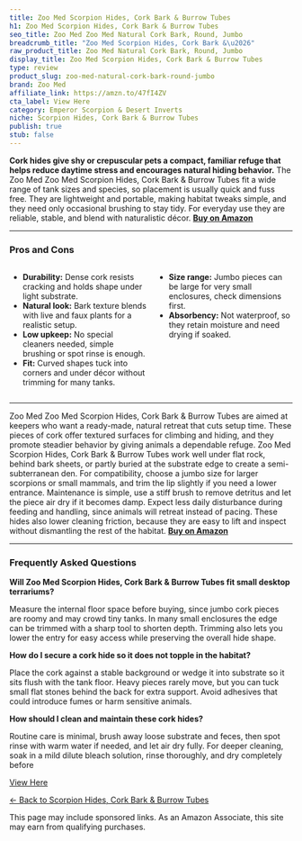 ```yaml
---
title: Zoo Med Scorpion Hides, Cork Bark & Burrow Tubes
h1: Zoo Med Scorpion Hides, Cork Bark & Burrow Tubes
seo_title: Zoo Med Zoo Med Natural Cork Bark, Round, Jumbo
breadcrumb_title: "Zoo Med Scorpion Hides, Cork Bark &\u2026"
raw_product_title: Zoo Med Natural Cork Bark, Round, Jumbo
display_title: Zoo Med Scorpion Hides, Cork Bark & Burrow Tubes
type: review
product_slug: zoo-med-natural-cork-bark-round-jumbo
brand: Zoo Med
affiliate_link: https://amzn.to/47fI4ZV
cta_label: View Here
category: Emperor Scorpion & Desert Inverts
niche: Scorpion Hides, Cork Bark & Burrow Tubes
publish: true
stub: false
---
```


<div id="intro" class="full-width">
  <p><strong>Cork hides give shy or crepuscular pets a compact, familiar refuge that helps reduce daytime stress and encourages natural hiding behavior.</strong> The Zoo Med Zoo Med Scorpion Hides, Cork Bark & Burrow Tubes fit a wide range of tank sizes and species, so placement is usually quick and fuss free. They are lightweight and portable, making habitat tweaks simple, and they need only occasional brushing to stay tidy. For everyday use they are reliable, stable, and blend with naturalistic décor. <a href="https://amzn.to/47fI4ZV" rel="nofollow sponsored noopener" target="_blank"><strong>Buy on Amazon</strong></a></p>
</div>

<hr />
<h3 id="pros-cons">Pros and Cons</h3>
<div class="pc-grid" style="display:grid;grid-template-columns:1fr 1fr;gap:16px;">
  <ul>
    <li><strong>Durability:</strong> Dense cork resists cracking and holds shape under light substrate.</li>
    <li><strong>Natural look:</strong> Bark texture blends with live and faux plants for a realistic setup.</li>
    <li><strong>Low upkeep:</strong> No special cleaners needed, simple brushing or spot rinse is enough.</li>
    <li><strong>Fit:</strong> Curved shapes tuck into corners and under décor without trimming for many tanks.</li>
  </ul>
  <ul>
    <li><strong>Size range:</strong> Jumbo pieces can be large for very small enclosures, check dimensions first.</li>
    <li><strong>Absorbency:</strong> Not waterproof, so they retain moisture and need drying if soaked.</li>
  </ul>
</div>
<hr />

<div class="full-width">
  <p>Zoo Med Zoo Med Scorpion Hides, Cork Bark & Burrow Tubes are aimed at keepers who want a ready-made, natural retreat that cuts setup time. These pieces of cork offer textured surfaces for climbing and hiding, and they promote steadier behavior by giving animals a dependable refuge. Zoo Med Scorpion Hides, Cork Bark & Burrow Tubes work well under flat rock, behind bark sheets, or partly buried at the substrate edge to create a semi-subterranean den. For compatibility, choose a jumbo size for larger scorpions or small mammals, and trim the lip slightly if you need a lower entrance. Maintenance is simple, use a stiff brush to remove detritus and let the piece air dry if it becomes damp. Expect less daily disturbance during feeding and handling, since animals will retreat instead of pacing. These hides also lower cleaning friction, because they are easy to lift and inspect without dismantling the rest of the habitat. <a href="https://amzn.to/47fI4ZV" rel="nofollow sponsored noopener" target="_blank"><strong>Buy on Amazon</strong></a></p>
</div>

<hr />
<h3 id="faqs">Frequently Asked Questions</h3>

<p><strong>Will Zoo Med Scorpion Hides, Cork Bark & Burrow Tubes fit small desktop terrariums?</strong></p>
<p>Measure the internal floor space before buying, since jumbo cork pieces are roomy and may crowd tiny tanks. In many small enclosures the edge can be trimmed with a sharp tool to shorten depth. Trimming also lets you lower the entry for easy access while preserving the overall hide shape.</p>

<p><strong>How do I secure a cork hide so it does not topple in the habitat?</strong></p>
<p>Place the cork against a stable background or wedge it into substrate so it sits flush with the tank floor. Heavy pieces rarely move, but you can tuck small flat stones behind the back for extra support. Avoid adhesives that could introduce fumes or harm sensitive animals.</p>

<p><strong>How should I clean and maintain these cork hides?</strong></p>
<p>Routine care is minimal, brush away loose substrate and feces, then spot rinse with warm water if needed, and let air dry fully. For deeper cleaning, soak in a mild dilute bleach solution, rinse thoroughly, and dry completely before
<p><a class="btn" href="https://amzn.to/47fI4ZV" target="_blank" rel="nofollow sponsored noopener">View Here</a></p>
<p><a href="/roundups/emperor-scorpion-desert-inverts/scorpion-hides-cork-bark-burrow-tubes/">← Back to Scorpion Hides, Cork Bark & Burrow Tubes</a></p>
<aside class="disclosure">This page may include sponsored links. As an Amazon Associate, this site may earn from qualifying purchases.</aside>
